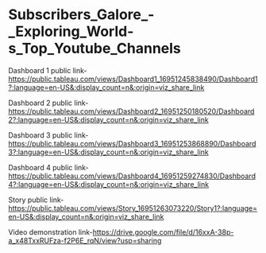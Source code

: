 # Subscribers_Galore_-_Exploring_World-s_Top_Youtube_Channels


Dashboard 1 public link-https://public.tableau.com/views/Dashboard1_16951245838490/Dashboard1?:language=en-US&:display_count=n&:origin=viz_share_link

Dashboard 2 public link-https://public.tableau.com/views/Dashboard2_16951250180520/Dashboard2?:language=en-US&:display_count=n&:origin=viz_share_link

Dashboard 3 public link-https://public.tableau.com/views/Dashboard3_16951253868890/Dashboard3?:language=en-US&:display_count=n&:origin=viz_share_link

Dashboard 4 public link-https://public.tableau.com/views/Dashboard4_16951259274830/Dashboard4?:language=en-US&:display_count=n&:origin=viz_share_link

Story public link-https://public.tableau.com/views/Story_16951263073220/Story1?:language=en-US&:display_count=n&:origin=viz_share_link

Video demonstration link-https://drive.google.com/file/d/16xxA-38p-a_x48TxxRUFza-f2P6E_rqN/view?usp=sharing

